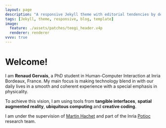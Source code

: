 ```yaml
---
layout: page
description: "A responsive Jekyll theme with editorial tendencies by designer Michael Rose."
tags: [Jekyll, theme, responsive, blog, template]
image:
  feature: ./assets/patches/teegi_header.v4p
  renderer: renderer
vvvv: true
---
```


# Welcome!
I am **Renaud Gervais**, a PhD student in Human-Computer Interaction at Inria Bordeaux, France. My main focus is making technology blend in with our daily lives in a smooth and coherent experience with a special emphasis in physicality.

To achieve this vision, I am using tools from **tangible interfaces**, **spatial augmented reality**, **ubiquitous computing** and **creative coding**.

I am under the supervision of [Martin Hachet](http://www.labri.fr/perso/hachet/) and part of the Inria [Potioc](http://team.inria.fr/potioc/) research team.